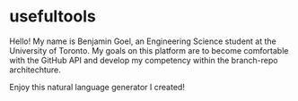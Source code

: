 # usefultools
Hello! My name is Benjamin Goel, an Engineering Science student at the University of Toronto. My goals on this platform are to become comfortable with the GitHub API and develop my competency within the branch-repo architechture.

Enjoy this natural language generator I created!
